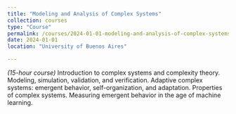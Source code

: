 ```yaml
---
title: "Modeling and Analysis of Complex Systems"
collection: courses
type: "Course"
permalink: /courses/2024-01-01-modeling-and-analysis-of-complex-systems
date: 2024-01-01
location: "University of Buenos Aires"

---
```


*(15-hour course)* Introduction to complex systems and complexity theory. Modeling, simulation, validation, and verification. Adaptive complex systems: emergent behavior, self-organization, and adaptation. Properties of complex systems. Measuring emergent behavior in the age of machine learning.
